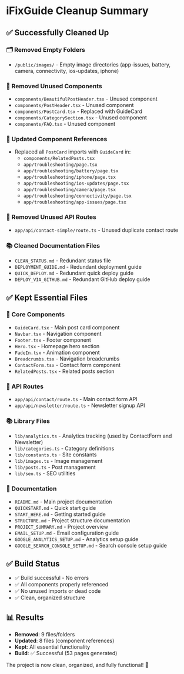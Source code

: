 # iFixGuide Cleanup Summary

## ✅ Successfully Cleaned Up

### 🗂️ Removed Empty Folders
- `/public/images/` - Empty image directories (app-issues, battery, camera, connectivity, ios-updates, iphone)

### 🧩 Removed Unused Components
- `components/BeautifulPostHeader.tsx` - Unused component
- `components/PostHeader.tsx` - Unused component  
- `components/PostCard.tsx` - Replaced with GuideCard
- `components/CategorySection.tsx` - Unused component
- `components/FAQ.tsx` - Unused component

### 🔄 Updated Component References
- Replaced all `PostCard` imports with `GuideCard` in:
  - `components/RelatedPosts.tsx`
  - `app/troubleshooting/page.tsx`
  - `app/troubleshooting/battery/page.tsx`
  - `app/troubleshooting/iphone/page.tsx`
  - `app/troubleshooting/ios-updates/page.tsx`
  - `app/troubleshooting/camera/page.tsx`
  - `app/troubleshooting/connectivity/page.tsx`
  - `app/troubleshooting/app-issues/page.tsx`

### 🚀 Removed Unused API Routes
- `app/api/contact-simple/route.ts` - Unused duplicate contact route

### 📚 Cleaned Documentation Files
- `CLEAN_STATUS.md` - Redundant status file
- `DEPLOYMENT_GUIDE.md` - Redundant deployment guide
- `QUICK_DEPLOY.md` - Redundant quick deploy guide
- `DEPLOY_VIA_GITHUB.md` - Redundant GitHub deploy guide

## ✅ Kept Essential Files

### 🔧 Core Components
- `GuideCard.tsx` - Main post card component
- `Navbar.tsx` - Navigation component
- `Footer.tsx` - Footer component
- `Hero.tsx` - Homepage hero section
- `FadeIn.tsx` - Animation component
- `Breadcrumbs.tsx` - Navigation breadcrumbs
- `ContactForm.tsx` - Contact form component
- `RelatedPosts.tsx` - Related posts section

### 📡 API Routes
- `app/api/contact/route.ts` - Main contact form API
- `app/api/newsletter/route.ts` - Newsletter signup API

### 📚 Library Files
- `lib/analytics.ts` - Analytics tracking (used by ContactForm and Newsletter)
- `lib/categories.ts` - Category definitions
- `lib/constants.ts` - Site constants
- `lib/images.ts` - Image management
- `lib/posts.ts` - Post management
- `lib/seo.ts` - SEO utilities

### 📖 Documentation
- `README.md` - Main project documentation
- `QUICKSTART.md` - Quick start guide
- `START_HERE.md` - Getting started guide
- `STRUCTURE.md` - Project structure documentation
- `PROJECT_SUMMARY.md` - Project overview
- `EMAIL_SETUP.md` - Email configuration guide
- `GOOGLE_ANALYTICS_SETUP.md` - Analytics setup guide
- `GOOGLE_SEARCH_CONSOLE_SETUP.md` - Search console setup guide

## ✅ Build Status
- ✅ Build successful - No errors
- ✅ All components properly referenced
- ✅ No unused imports or dead code
- ✅ Clean, organized structure

## 📊 Results
- **Removed**: 9 files/folders
- **Updated**: 8 files (component references)
- **Kept**: All essential functionality
- **Build**: ✅ Successful (53 pages generated)

The project is now clean, organized, and fully functional! 🎉



